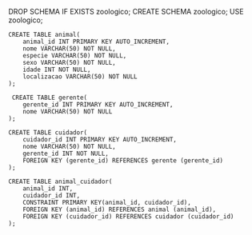 DROP SCHEMA IF EXISTS zoologico;
    CREATE SCHEMA zoologico;
    USE zoologico;

    CREATE TABLE animal(
        animal_id INT PRIMARY KEY AUTO_INCREMENT,
        nome VARCHAR(50) NOT NULL,
        especie VARCHAR(50) NOT NULL,
        sexo VARCHAR(50) NOT NULL,
        idade INT NOT NULL,
        localizacao VARCHAR(50) NOT NULL
    );

     CREATE TABLE gerente(
        gerente_id INT PRIMARY KEY AUTO_INCREMENT,
        nome VARCHAR(50) NOT NULL
    );

    CREATE TABLE cuidador(
        cuidador_id INT PRIMARY KEY AUTO_INCREMENT,
        nome VARCHAR(50) NOT NULL,
        gerente_id INT NOT NULL,
        FOREIGN KEY (gerente_id) REFERENCES gerente (gerente_id)
    );

    CREATE TABLE animal_cuidador(
        animal_id INT,
        cuidador_id INT,
        CONSTRAINT PRIMARY KEY(animal_id, cuidador_id),
        FOREIGN KEY (animal_id) REFERENCES animal (animal_id),
        FOREIGN KEY (cuidador_id) REFERENCES cuidador (cuidador_id)
    );
    